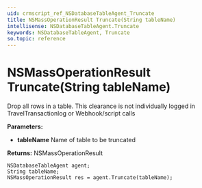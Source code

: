 ```yaml
---
uid: crmscript_ref_NSDatabaseTableAgent_Truncate
title: NSMassOperationResult Truncate(String tableName)
intellisense: NSDatabaseTableAgent.Truncate
keywords: NSDatabaseTableAgent, Truncate
so.topic: reference
---
```


# NSMassOperationResult Truncate(String tableName)

Drop all rows in a table. This clearance is not individually logged in TravelTransactionlog or Webhook/script calls

**Parameters:**
 - **tableName** Name of table to be truncated

**Returns:** NSMassOperationResult

```crmscript
NSDatabaseTableAgent agent;
String tableName;
NSMassOperationResult res = agent.Truncate(tableName);
```

